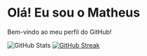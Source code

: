 # Olá! Eu sou o Matheus

Bem-vindo ao meu perfil do GitHub!

![GitHub Stats](https://github-readme-stats.vercel.app/api?username=matheusphb&theme=transparent&bg_color=000&border_color=30A3DC&show_icons=true&icon_color=30A3DC&title_color=E94D5F&text_color=FFF)
[![GitHub Streak](https://streak-stats.demolab.com/?user=matheusphb&theme=bear&background=000&border=30A3DC&dates=FFF)](https://git.io/streak-stats)
